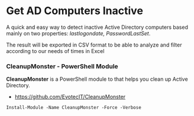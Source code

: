 # Get AD Computers Inactive

A quick and easy way to detect inactive Active Directory computers based mainly on two properties: *lastlogondate, PasswordLastSet*.

The result will be exported in CSV format to be able to analyze and filter according to our needs of times in Excel

### CleanupMonster - PowerShell Module

**CleanupMonster** is a PowerShell module to that helps you clean up Active Directory.

- https://github.com/EvotecIT/CleanupMonster
```
Install-Module -Name CleanupMonster -Force -Verbose
```